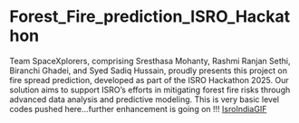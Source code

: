 # Forest_Fire_prediction_ISRO_Hackathon
Team SpaceXplorers, comprising Sresthasa Mohanty, Rashmi Ranjan Sethi, Biranchi Ghadei, and Syed Sadiq Hussain, proudly presents this project on fire spread prediction, developed as part of the ISRO Hackathon 2025. Our solution aims to support ISRO’s efforts in mitigating forest fire risks through advanced data analysis and predictive modeling.
This is very basic level codes pushed here...further enhancement is going on !!!
[IsroIndiaGIF](https://github.com/user-attachments/assets/353448fe-dda7-491e-b6f4-d3478cab8db3)

